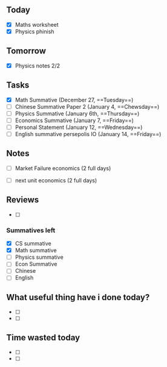 
## Today
- [x] Maths worksheet
- [x] Physics phinish

## Tomorrow
- [x] Physics notes 2/2

## Tasks
- [x] Math Summative (December 27, ==Tuesday==)
- [ ] Chinese Summative Paper 2 (January 4, ==Chewsday==)
- [ ] Physics Summative (January 6th, ==Thursday==)
- [ ] Economics Summative (January 7, ==Friday==)
- [ ] Personal Statement (January 12, ==Wednesday==)
- [ ] English summative persepolis IO (January 14, ==Friday==)

## Notes
- [ ] Market Failure economics (2 full days)
- [ ] next unit economics (2 full days)


## Reviews
- [ ] 

### Summatives left
- [x] CS summative
- [x] Math summative
- [ ] Physics summative
- [ ] Econ Summative
- [ ] Chinese
- [ ] English

## What useful thing have i done today?
- [ ] 
- [ ] 

## Time wasted today
- [ ] 
- [ ] 
